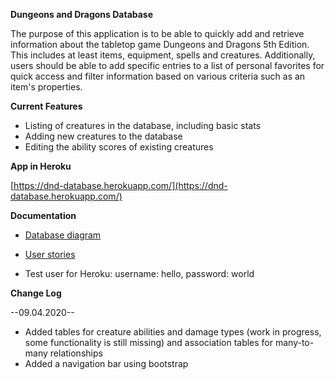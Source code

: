 **Dungeons and Dragons Database**

The purpose of this application is to be able to quickly add and retrieve information about the tabletop game Dungeons and Dragons 5th Edition. This includes at least items, equipment, spells and creatures. Additionally, users should be able to add specific entries to a list of personal favorites for quick access and filter information based on various criteria such as an item's properties.

**Current Features**

* Listing of creatures in the database, including basic stats
* Adding new creatures to the database
* Editing the ability scores of existing creatures

**App in Heroku**

[https://dnd-database.herokuapp.com/](https://dnd-database.herokuapp.com/)

**Documentation**

* [Database diagram](https://github.com/RadicalOyster/TSOHA-20-Dungeons-and-Dragons-Database/blob/master/documentation/preliminary%20database%20diagram.png)
* [User stories](https://github.com/RadicalOyster/TSOHA-20-Dungeons-and-Dragons-Database/blob/master/documentation/user_stories.md)

* Test user for Heroku: username: hello, password: world

**Change Log**

--09.04.2020--
* Added tables for creature abilities and damage types (work in progress, some functionality is still missing) and association tables for many-to-many relationships
* Added a navigation bar using bootstrap